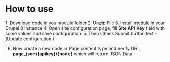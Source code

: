 # How to use 
1 .Download code in you module folder
2. Unzip File 
3. Install module in your Drupal 8 Instance 
4. Open site configuration page, fill __Site API Key__ field with some values and save configuration.
5. Then Check Submit button text - (Update configuration.)

6. Now create a new node in Page  content type and Verify URL __page_json/{apikey}/{node}__ which will return JSON Data 
